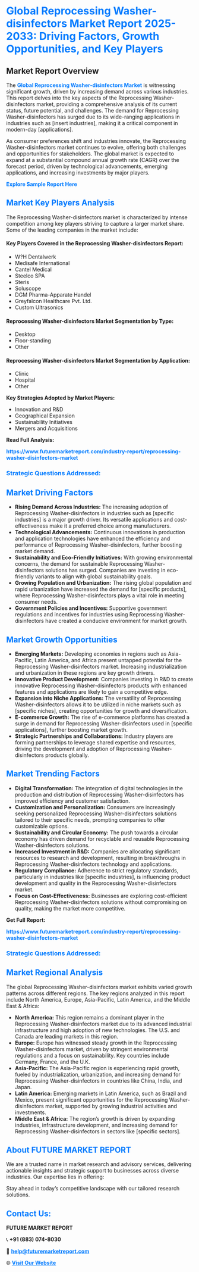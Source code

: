 <h1 style="color: #007BFF;">Global Reprocessing Washer-disinfectors Market Report 2025-2033: Driving Factors, Growth Opportunities, and Key Players</h1>

<section id="overview">
<h2>Market Report Overview</h2>
<p>The <a href="https://www.futuremarketreport.com/industry-report/reprocessing-washer-disinfectors-market" style="color: #007BFF; text-decoration: none;"><strong>Global Reprocessing Washer-disinfectors Market</strong></a> is witnessing significant growth, driven by increasing demand across various industries. This report delves into the key aspects of the Reprocessing Washer-disinfectors market, providing a comprehensive analysis of its current status, future potential, and challenges. The demand for Reprocessing Washer-disinfectors has surged due to its wide-ranging applications in industries such as [insert industries], making it a critical component in modern-day [applications].</p>
<p>As consumer preferences shift and industries innovate, the Reprocessing Washer-disinfectors market continues to evolve, offering both challenges and opportunities for stakeholders. The global market is expected to expand at a substantial compound annual growth rate (CAGR) over the forecast period, driven by technological advancements, emerging applications, and increasing investments by major players.</p>
</section>

<section id="overview">
<p><a href="https://www.futuremarketreport.com/request-sample/reportId=64550" style="color: #007BFF; text-decoration: none;"><strong>Explore Sample Report Here</strong></a></p>
</section>

<section id="key-players">
<h2 style="color: #007BFF;">Market Key Players Analysis</h2>
<p>The Reprocessing Washer-disinfectors market is characterized by intense competition among key players striving to capture a larger market share. Some of the leading companies in the market include:</p>
<h4>Key Players Covered in the Reprocessing Washer-disinfectors Report:</h4>
<ul><li>W?H Dentalwerk</li><li>Medisafe International</li><li>Cantel Medical</li><li>Steelco SPA</li><li>Steris</li><li>Soluscope</li><li>DGM Pharma-Apparate Handel</li><li>Greyfalcon Healthcare Pvt. Ltd.</li><li>Custom Ultrasonics</li></ul>
<h4>Reprocessing Washer-disinfectors Market Segmentation by Type:</h4>
<ul><li>Desktop</li><li>Floor-standing</li><li>Other</li></ul>

<h4>Reprocessing Washer-disinfectors Market Segmentation by Application:</h4>
<ul><li>Clinic</li><li>Hospital</li><li>Other</li></ul>
<p><strong>Key Strategies Adopted by Market Players:</strong></p>
<ul>
<li>Innovation and R&D</li>
<li>Geographical Expansion</li>
<li>Sustainability Initiatives</li>
<li>Mergers and Acquisitions</li>
</ul>
</section>

<section>
<p><strong>Read Full Analysis: </strong></p><a href="https://www.futuremarketreport.com/industry-report/reprocessing-washer-disinfectors-market" style="color: #007BFF; text-decoration: none;"><strong>https://www.futuremarketreport.com/industry-report/reprocessing-washer-disinfectors-market</strong></a>
<h3 style="color: #007BFF;">Strategic Questions Addressed:</h3>
</section>

<section id="driving-factors">
<h2 style="color: #007BFF;">Market Driving Factors</h2>
<ul>
<li><strong>Rising Demand Across Industries:</strong> The increasing adoption of Reprocessing Washer-disinfectors in industries such as [specific industries] is a major growth driver. Its versatile applications and cost-effectiveness make it a preferred choice among manufacturers.</li>
<li><strong>Technological Advancements:</strong> Continuous innovations in production and application technologies have enhanced the efficiency and performance of Reprocessing Washer-disinfectors, further boosting market demand.</li>
<li><strong>Sustainability and Eco-Friendly Initiatives:</strong> With growing environmental concerns, the demand for sustainable Reprocessing Washer-disinfectors solutions has surged. Companies are investing in eco-friendly variants to align with global sustainability goals.</li>
<li><strong>Growing Population and Urbanization:</strong> The rising global population and rapid urbanization have increased the demand for [specific products], where Reprocessing Washer-disinfectors plays a vital role in meeting consumer needs.</li>
<li><strong>Government Policies and Incentives:</strong> Supportive government regulations and incentives for industries using Reprocessing Washer-disinfectors have created a conducive environment for market growth.</li>
</ul>
</section>

<section id="growth-opportunities">
<h2 style="color: #007BFF;">Market Growth Opportunities</h2>
<ul>
<li><strong>Emerging Markets:</strong> Developing economies in regions such as Asia-Pacific, Latin America, and Africa present untapped potential for the Reprocessing Washer-disinfectors market. Increasing industrialization and urbanization in these regions are key growth drivers.</li>
<li><strong>Innovative Product Development:</strong> Companies investing in R&D to create innovative Reprocessing Washer-disinfectors products with enhanced features and applications are likely to gain a competitive edge.</li>
<li><strong>Expansion into Niche Applications:</strong> The versatility of Reprocessing Washer-disinfectors allows it to be utilized in niche markets such as [specific niches], creating opportunities for growth and diversification.</li>
<li><strong>E-commerce Growth:</strong> The rise of e-commerce platforms has created a surge in demand for Reprocessing Washer-disinfectors used in [specific applications], further boosting market growth.</li>
<li><strong>Strategic Partnerships and Collaborations:</strong> Industry players are forming partnerships to leverage shared expertise and resources, driving the development and adoption of Reprocessing Washer-disinfectors products globally.</li>
</ul>
</section>

<section id="trending-factors">
<h2 style="color: #007BFF;">Market Trending Factors</h2>
<ul>
<li><strong>Digital Transformation:</strong> The integration of digital technologies in the production and distribution of Reprocessing Washer-disinfectors has improved efficiency and customer satisfaction.</li>
<li><strong>Customization and Personalization:</strong> Consumers are increasingly seeking personalized Reprocessing Washer-disinfectors solutions tailored to their specific needs, prompting companies to offer customizable options.</li>
<li><strong>Sustainability and Circular Economy:</strong> The push towards a circular economy has driven demand for recyclable and reusable Reprocessing Washer-disinfectors solutions.</li>
<li><strong>Increased Investment in R&D:</strong> Companies are allocating significant resources to research and development, resulting in breakthroughs in Reprocessing Washer-disinfectors technology and applications.</li>
<li><strong>Regulatory Compliance:</strong> Adherence to strict regulatory standards, particularly in industries like [specific industries], is influencing product development and quality in the Reprocessing Washer-disinfectors market.</li>
<li><strong>Focus on Cost-Effectiveness:</strong> Businesses are exploring cost-efficient Reprocessing Washer-disinfectors solutions without compromising on quality, making the market more competitive.</li>
</ul>
</section>

<section>
<p><strong>Get Full Report: </strong></p><a href="https://www.futuremarketreport.com/industry-report/reprocessing-washer-disinfectors-market" style="color: #007BFF; text-decoration: none;"><strong>https://www.futuremarketreport.com/industry-report/reprocessing-washer-disinfectors-market</strong></a>
<h3 style="color: #007BFF;">Strategic Questions Addressed:</h3>
</section>


<section id="regional-analysis">
<h2 style="color: #007BFF;">Market Regional Analysis</h2>
<p>The global Reprocessing Washer-disinfectors market exhibits varied growth patterns across different regions. The key regions analyzed in this report include North America, Europe, Asia-Pacific, Latin America, and the Middle East & Africa:</p>
<ul>
<li><strong>North America:</strong> This region remains a dominant player in the Reprocessing Washer-disinfectors market due to its advanced industrial infrastructure and high adoption of new technologies. The U.S. and Canada are leading markets in this region.</li>
<li><strong>Europe:</strong> Europe has witnessed steady growth in the Reprocessing Washer-disinfectors market, driven by stringent environmental regulations and a focus on sustainability. Key countries include Germany, France, and the U.K.</li>
<li><strong>Asia-Pacific:</strong> The Asia-Pacific region is experiencing rapid growth, fueled by industrialization, urbanization, and increasing demand for Reprocessing Washer-disinfectors in countries like China, India, and Japan.</li>
<li><strong>Latin America:</strong> Emerging markets in Latin America, such as Brazil and Mexico, present significant opportunities for the Reprocessing Washer-disinfectors market, supported by growing industrial activities and investments.</li>
<li><strong>Middle East & Africa:</strong> The region’s growth is driven by expanding industries, infrastructure development, and increasing demand for Reprocessing Washer-disinfectors in sectors like [specific sectors].</li>
</ul>
</section>

<footer>
<h2 style="color: #007BFF;">About FUTURE MARKET REPORT</h2>
<p>We are a trusted name in market research and advisory services, delivering actionable insights and strategic support to businesses across diverse industries. Our expertise lies in offering:</p>

<p>Stay ahead in today’s competitive landscape with our tailored research solutions.</p>

<h2 style="color: #007BFF;">Contact Us:</h2>
<p><strong>FUTURE MARKET REPORT</strong></p>
<p>📞 <strong>+91 (883) 074-8030</strong></p>
<p>📧 <strong><a href="mailto:help@futuremarketreport.com" style="color: #007BFF;">help@futuremarketreport.com</a></strong></p>
<p>🌐 <strong><a href="https://www.futuremarketreport.com/" style="color: #007BFF;">Visit Our Website</a></strong></p>
</footer>